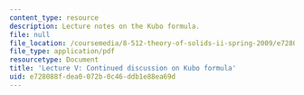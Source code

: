 ```yaml
---
content_type: resource
description: Lecture notes on the Kubo formula.
file: null
file_location: /coursemedia/8-512-theory-of-solids-ii-spring-2009/e728088fdea0072b0c46ddb1e88ea69d_MIT8_512s09_lec05.pdf
file_type: application/pdf
resourcetype: Document
title: 'Lecture V: Continued discussion on Kubo formula'
uid: e728088f-dea0-072b-0c46-ddb1e88ea69d
---
```

